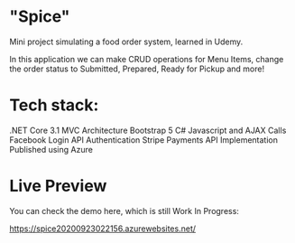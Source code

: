 # "Spice"
Mini project simulating a food order system, learned in Udemy.

In this application we can make CRUD operations for Menu Items, change the order status to Submitted, Prepared, Ready for Pickup and more!

# Tech stack:

.NET Core 3.1
MVC Architecture
Bootstrap 5
C#
Javascript and AJAX Calls
Facebook Login API Authentication
Stripe Payments API Implementation
Published using Azure

# Live Preview

You can check the demo here, which is still Work In Progress:

https://spice20200923022156.azurewebsites.net/
